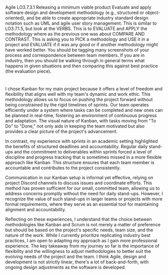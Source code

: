 Agile
LO3.7.3.1
Releasing a minimum viable product
Evaluate and apply software design and development methodology (e.g., structured or object-oriented), and be able to create appropriate industry standard design notation such as UML and agile user story management.
This is similar to LO3.7.1.5, but look at the VERBS.  This is to EVALUATE and APPLY the methodology where as the previous one was about COMPARE AND CONTRAST.  This is asking you to PICK a methodology and USE it in a project and EVALUATE if it was any good or if another methodology might have worked better.  You should be tagging many screenshots of your process and correspondence between team members.  If you are in industry, then you should be walking through in general terms what happens in given situations and then comparing this against best practice (the evaluation piece).



#
I chose Kanban for my main project because it offers a level of freedom and flexibility that aligns well with my team's dynamic and work ethic. This methodology allows us to focus on pushing the project forward without being constrained by the rigid timelines of sprints. Our team operates efficiently under a system where tasks can be completed and new ones can be planned in real-time, fostering an environment of continuous progress and adaptation. The visual nature of Kanban, with tasks moving from "To Do" to "Done," not only aids in keeping the team motivated but also provides a clear picture of the project's advancement.

In contrast, my experience with sprints in an academic setting highlighted the benefits of structured deadlines and accountability. Regular daily stand-ups and the commitment to deliverables within sprints forced a level of discipline and progress tracking that is sometimes missed in a more flexible approach like Kanban. This structure ensures that each team member is accountable and contributes to the project consistently.

Communication in our Kanban setup is informal yet effective, relying on project Discord channels to discuss issues and coordinate efforts. This method has proven sufficient for our small, committed team, allowing us to address concerns promptly without the need for daily stand-ups. However, I recognize the value of such stand-ups in larger teams or projects with more formal requirements, where they serve as an essential tool for maintaining alignment and accountability.

Reflecting on these experiences, I understand that the choice between methodologies like Kanban and Scrum is not merely a matter of preference but should be based on the project's specific needs, team size, and the nature of the work. While I currently prioritize replicating industry best practices, I am open to adapting my approach as I gain more professional experience. The key takeaway from my journey so far is the importance of flexibility and the willingness to adjust methodologies to better suit the evolving needs of the project and the team.
I think Agile, design and development is not strictly linear, there's a lot of back-and-forth, with ongoing design adjustments as the software is developed. 